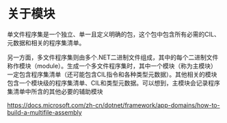 





# 关于模块

单文件程序集是一个独立、单一且定义明确的包，这个包中包含所有必需的CIL、元数据和相关的程序集清单。

另一方面，多文件程序集则由多个.NET二进制文件组成，其中的每个二进制文件称作模块（module）。生成一个多文件程序集时，其中一个模块（称为主模块）一定包含程序集清单（还可能包含CIL指令和各种类型元数据）。其他相关的模块包含一个模块级的程序集清单、CIL和类型元数据。可以想到，主模块会记录程序集清单中所含的其他必要的辅助模块



https://docs.microsoft.com/zh-cn/dotnet/framework/app-domains/how-to-build-a-multifile-assembly

